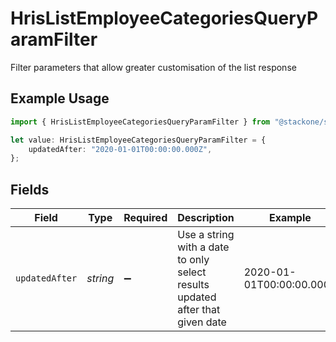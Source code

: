 # HrisListEmployeeCategoriesQueryParamFilter

Filter parameters that allow greater customisation of the list response

## Example Usage

```typescript
import { HrisListEmployeeCategoriesQueryParamFilter } from "@stackone/stackone-client-ts/sdk/models/operations";

let value: HrisListEmployeeCategoriesQueryParamFilter = {
    updatedAfter: "2020-01-01T00:00:00.000Z",
};
```

## Fields

| Field                                                                         | Type                                                                          | Required                                                                      | Description                                                                   | Example                                                                       |
| ----------------------------------------------------------------------------- | ----------------------------------------------------------------------------- | ----------------------------------------------------------------------------- | ----------------------------------------------------------------------------- | ----------------------------------------------------------------------------- |
| `updatedAfter`                                                                | *string*                                                                      | :heavy_minus_sign:                                                            | Use a string with a date to only select results updated after that given date | 2020-01-01T00:00:00.000Z                                                      |
